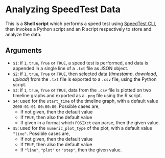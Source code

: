 # Analyzing SpeedTest Data
This is a **Shell script** which performs a speed test using [SpeedTest CLI](https://github.com/sivel/speedtest-cli), then invokes a Python script and an R script respectively to store and analyze the data.

## Arguments
* `$1`: if `1`, `true`, `True` or `TRUE`, a speed test is performed, and data is appended in a single line of a `.txt` file as JSON object.
* `$2`: if `1`, `true`, `True` or `TRUE`, then selected data (*timestamp*, *download*, *upload*) from the `.txt` file is exported to a `.csv` file, using the Python script.
* `$3`: if `1`, `true`, `True` or `TRUE`, data from the `.csv` file is plotted on two timeline graphs and exported as a `.png` file using the R script.
* `$4`: used for the `start_time` of the timeline graph, with a default value `2000-01-01 00:00:00`. Possible cases are,
	- If not given, then the default value
	- If `TRUE`, then also the default value
	- If given in a format which `POSIXct` can parse, then the given value.
* `$5`: used for the `numeric_plot_type` of the plot, with a default value `"line"`. Possible cases are,
	- If not given, then the default value
	- If `TRUE`, then also the default value
	- If `"line"`, `"plot"` or `"step"`, then the given value.